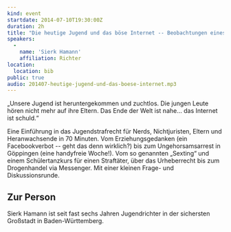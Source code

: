 ```yaml
---
kind: event
startdate: 2014-07-10T19:30:00Z
duration: 2h
title: "Die heutige Jugend und das böse Internet -- Beobachtungen eines (echten) Jugendrichters mit Medienkompetenz"
speakers:
  -
    name: 'Sierk Hamann'
    affiliation: Richter
location:
  location: bib
public: true
audio: 201407-heutige-jugend-und-das-boese-internet.mp3
---
```

„Unsere Jugend ist heruntergekommen und zuchtlos. Die jungen Leute hören
nicht mehr auf ihre Eltern. Das Ende der Welt ist nahe… das Internet
ist schuld.“

Eine Einführung in das Jugendstrafrecht für Nerds, Nichtjuristen, Eltern
und Heranwachsende in 70 Minuten. Vom Erziehungsgedanken (ein Facebookverbot --
geht das denn wirklich?) bis zum Ungehorsamsarrest in Göppingen (eine
handyfreie Woche!). Vom so genannten „Sexting“ und einem Schülertanzkurs
für einen Straftäter, über das Urheberrecht bis zum Drogenhandel via
Messenger. Mit einer kleinen Frage- und Diskussionsrunde.

## Zur Person

Sierk Hamann ist seit fast sechs Jahren Jugendrichter in der sichersten Großstadt in
Baden-Württemberg.

